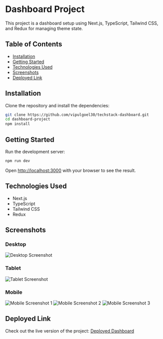 # Dashboard Project

This project is a dashboard setup using Next.js, TypeScript, Tailwind CSS, and Redux for managing theme state.

## Table of Contents

- [Installation](#installation)
- [Getting Started](#getting-started)
- [Technologies Used](#technologies-used)
- [Screenshots](#screenshots)
- [Deployed Link](#deployed-link)

## Installation

Clone the repository and install the dependencies:

```bash
git clone https://github.com/vipulgoel30/techstack-dashboard.git
cd dashboard-project
npm install
```

## Getting Started

Run the development server:

```bash
npm run dev
```

Open [http://localhost:3000](http://localhost:3000) with your browser to see the result.

## Technologies Used

- Next.js
- TypeScript
- Tailwind CSS
- Redux

## Screenshots

### Desktop
![Desktop Screenshot](https://github.com/vipulgoel30/techstack-dashboard/blob/master/screenshots/desktop.png)

### Tablet
![Tablet Screenshot](https://github.com/vipulgoel30/techstack-dashboard/blob/master/screenshots/tablet.png)

### Mobile
![Mobile Screenshot 1](https://github.com/vipulgoel30/techstack-dashboard/blob/master/screenshots/mobile1.png)
![Mobile Screenshot 2](https://github.com/vipulgoel30/techstack-dashboard/blob/master/screenshots/mobile2.png)
![Mobile Screenshot 3](https://github.com/vipulgoel30/techstack-dashboard/blob/master/screenshots/mobile3.png)

## Deployed Link

Check out the live version of the project: [Deployed Dashboard](https://techstack-dashboard.vercel.app/)
